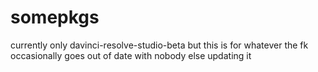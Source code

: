 # somepkgs
currently only davinci-resolve-studio-beta but this is for whatever the fk occasionally goes out of date with nobody else updating it
